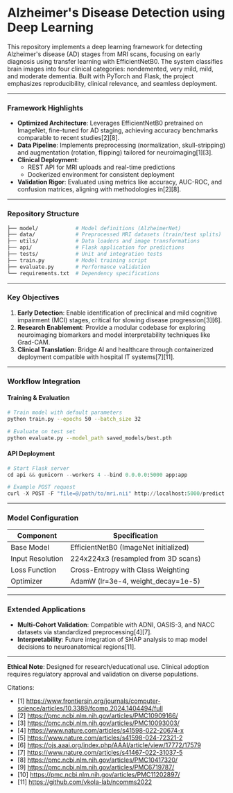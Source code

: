 # Alzheimer's Disease Detection using Deep Learning

This repository implements a deep learning framework for detecting Alzheimer's disease (AD) stages from MRI scans, focusing on early diagnosis using transfer learning with EfficientNetB0. The system classifies brain images into four clinical categories: nondemented, very mild, mild, and moderate dementia. Built with PyTorch and Flask, the project emphasizes reproducibility, clinical relevance, and seamless deployment.

---

### Framework Highlights  
- **Optimized Architecture**: Leverages EfficientNetB0 pretrained on ImageNet, fine-tuned for AD staging, achieving accuracy benchmarks comparable to recent studies[2][8].  
- **Data Pipeline**: Implements preprocessing (normalization, skull-stripping) and augmentation (rotation, flipping) tailored for neuroimaging[1][3].  
- **Clinical Deployment**:  
  - REST API for MRI uploads and real-time predictions  
  - Dockerized environment for consistent deployment  
- **Validation Rigor**: Evaluated using metrics like accuracy, AUC-ROC, and confusion matrices, aligning with methodologies in[2][8].  

---

### Repository Structure  
```bash
├── model/            # Model definitions (AlzheimerNet)  
├── data/             # Preprocessed MRI datasets (train/test splits)  
├── utils/            # Data loaders and image transformations  
├── api/              # Flask application for predictions  
├── tests/            # Unit and integration tests  
├── train.py          # Model training script  
├── evaluate.py       # Performance validation  
└── requirements.txt  # Dependency specifications  
```

---

### Key Objectives  
1. **Early Detection**: Enable identification of preclinical and mild cognitive impairment (MCI) stages, critical for slowing disease progression[3][6].  
2. **Research Enablement**: Provide a modular codebase for exploring neuroimaging biomarkers and model interpretability techniques like Grad-CAM.  
3. **Clinical Translation**: Bridge AI and healthcare through containerized deployment compatible with hospital IT systems[7][11].  

---

### Workflow Integration  
#### Training & Evaluation  
```bash  
# Train model with default parameters  
python train.py --epochs 50 --batch_size 32  

# Evaluate on test set  
python evaluate.py --model_path saved_models/best.pth  
```

#### API Deployment  
```python  
# Start Flask server  
cd api && gunicorn --workers 4 --bind 0.0.0.0:5000 app:app  

# Example POST request  
curl -X POST -F "file=@/path/to/mri.nii" http://localhost:5000/predict  
```

---

### Model Configuration  
| Component           | Specification                          |  
|---------------------|----------------------------------------|  
| Base Model          | EfficientNetB0 (ImageNet initialized)  |  
| Input Resolution    | 224x224x3 (resampled from 3D scans)    |  
| Loss Function       | Cross-Entropy with Class Weighting     |  
| Optimizer           | AdamW (lr=3e-4, weight_decay=1e-5)     |  

---

### Extended Applications  
- **Multi-Cohort Validation**: Compatible with ADNI, OASIS-3, and NACC datasets via standardized preprocessing[4][7].  
- **Interpretability**: Future integration of SHAP analysis to map model decisions to neuroanatomical regions[11].  

--- 

**Ethical Note**: Designed for research/educational use. Clinical adoption requires regulatory approval and validation on diverse populations.

Citations:

- [1] https://www.frontiersin.org/journals/computer-science/articles/10.3389/fcomp.2024.1404494/full
- [2] https://pmc.ncbi.nlm.nih.gov/articles/PMC10909166/
- [3] https://pmc.ncbi.nlm.nih.gov/articles/PMC10093003/
- [4] https://www.nature.com/articles/s41598-022-20674-x
- [5] https://www.nature.com/articles/s41598-024-72321-2
- [6] https://ojs.aaai.org/index.php/AAAI/article/view/17772/17579
- [7] https://www.nature.com/articles/s41467-022-31037-5
- [8] https://pmc.ncbi.nlm.nih.gov/articles/PMC10417320/
- [9] https://pmc.ncbi.nlm.nih.gov/articles/PMC6719787/
- [10] https://pmc.ncbi.nlm.nih.gov/articles/PMC11202897/
- [11] https://github.com/vkola-lab/ncomms2022
